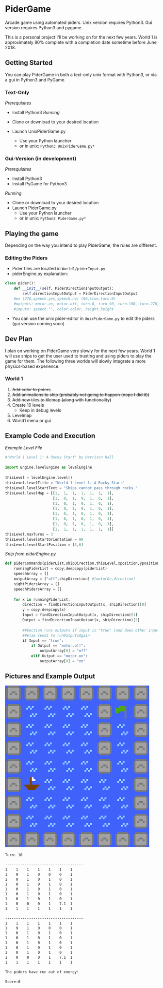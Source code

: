 # PiderGame
Arcade game using automated piders. Unix version requires Python3. Gui version requires Python3 and pygame.  

This is a personal project I'll be working on for the next few years. World 1 is approximately 80% complete with a completion date sometime before June 2018. 

## Getting Started
You can play PiderGame in both a text-only unix format with Python3, or via a gui in Python3 and PyGame.

### Text-Only
*Prerequisites*
* Install Python3
*Running*

* Clone or download to your desired location
* Launch UnixPiderGame.py 
  * Use your Python launcher
  * or in unix: `Python3 UnixPiderGame.py*`

### Gui-Version (in development)
*Prerequisites*
* Install Python3
* Install PyGame for Python3

*Running*
* Clone or download to your desired location
* Launch PiderGame.py 
  * Use your Python launcher
  * or in unix: `Python3 PiderGame.py*`

## Playing the game
Depending on the way you intend to play PiderGame, the rules are different.

### Editing the Piders
* Pider files are located in `World1/piderInput.py`
* piderEngine.py explanation:
```Python
class pider():
    def __init__(self, PiderDirectionInputOutput):
        self.directionInputOutput = PiderDirectionInputOutput
    #ex (270,speech.yes,speech.no) (90,true,turn.0)
    #outputs: motor.on, motor.off, turn.0, turn.90, turn.180, turn.270, speech.""
    #inputs: speech."", color.color, height.height
```
* You can use the unix pider-editor in `UnixPiderGame.py` to edit the piders (gui version coming soon)

## Dev Plan
I plan on working on PiderGame very slowly for the next few years. World 1 will use ships to get the user used to trusting and using piders to play the game for them. The following three worlds will slowly integrate a more physics-based experience.

### World 1
1. ~~Add color to piders~~
2. ~~Add animations to ship (probably not going to happen (nope I did it))~~
3. ~~Add new tiles to tilemap (along with functionality)~~
4. Create 10 levels
   * Keep in debug levels
5. Levelmap
6. World1 menu or gui

## Example Code and Execution

*Example Level File*
```Python
#"World 1 Level 1: A Rocky Start" by Harrison Hall

import Engine.levelEngine as levelEngine

thisLevel = levelEngine.level()
thisLevel.levelTitle = "World 1 Level 1: A Rocky Start"
thisLevel.levelStartText = "Ships cannot pass through rocks."
thisLevel.levelMap = [[1,  1,  1,  1,  1,  1,  1],
                      [1,  0,  1,  9,  1,  0,  1],
                      [1,  0,  1,  0,  1,  0,  1],
                      [1,  0,  1,  0,  1,  0,  1],
                      [1,  0,  1,  0,  1,  0,  1],
                      [1,  0,  1,  0,  1,  0,  1],
                      [1,  0,  1,  0,  1,  0,  1],
                      [1,  1,  1,  1,  1,  1,  1]]
thisLevel.maxTurns = 3
thisLevel.levelStartOrientation = 90
thisLevel.levelStartPosition = [3,6]
```
*Snip from piderEngine.py*
```Python
def piderCommands(piderList,shipDirection,thisLevel,xposition,yposition): #Add and position*
    runningPiderList = copy.deepcopy(piderList)
    speechArray = []
    outputArray = ["off",shipDirection] #[motorOn,direction]
    sightPidersArray = []
    speechPidersArray = []

    for x in runningPiderList:
        direction = findDirectionInputOutput(x, shipDirection)[0]
        y = copy.deepcopy(x)
        Input = findDirectionInputOutput(x, shipDirection)[1]
        Output = findDirectionInputOutput(x, shipDirection)[2]

        ##Section runs outputs if input is "true" (and does other inputs)
        ##else sends to runOutputsAgain
        if Input == "true":
            if Output == "motor.off":
                outputArray[0] = "off"
            elif Output == "motor.on":
                outputArray[0] = "on"
```
[//]: #![code1](/ExampleFiles/code1.png)
[//]: #![code2](/ExampleFiles/code2.png)

## Pictures and Example Output

![Game Output](/ExampleFiles/Level2.png)

```
Turn: 10

------------------------------------
1    1    1    1    1    1    1    
1    9    1    0    0    0    1    
1    0    1    0    1    0    1    
1    0    1    0    1    0    1    
1    0    1    0    1    0    1    
1    0    1    0    1    0    1    
1    0    1    0    1    0    1    
1    0    0    0    1    7.1  1    
1    1    1    1    1    1    1    

------------------------------------
1    1    1    1    1    1    1    
1    9    1    0    0    0    1    
1    0    1    0    1    0    1    
1    0    1    0    1    0    1    
1    0    1    0    1    0    1    
1    0    1    0    1    0    1    
1    0    1    0    1    0    1    
1    0    0    0    1    7.1  1    
1    1    1    1    1    1    1    

The piders have run out of energy!

Score:0
```

